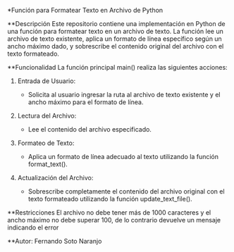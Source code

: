 *Función para Formatear Texto en Archivo de Python

**Descripción
Este repositorio contiene una implementación en Python de una función para formatear texto en un archivo de texto. La función lee un archivo de texto existente, aplica un formato de línea específico según un ancho máximo dado, y sobrescribe el contenido original del archivo con el texto formateado.

**Funcionalidad
La función principal main() realiza las siguientes acciones:

1. Entrada de Usuario:
   - Solicita al usuario ingresar la ruta al archivo de texto existente y el ancho máximo para el formato de línea.

2. Lectura del Archivo:
   - Lee el contenido del archivo especificado.

3. Formateo de Texto:
   - Aplica un formato de línea adecuado al texto utilizando la función format_text().

4. Actualización del Archivo:
   - Sobrescribe completamente el contenido del archivo original con el texto formateado utilizando la función update_text_file().

**Restricciones
El archivo no debe tener más de 1000 caracteres y el ancho máximo no debe superar 100, de lo contrario devuelve un mensaje indicando el error

**Autor:
Fernando Soto Naranjo

